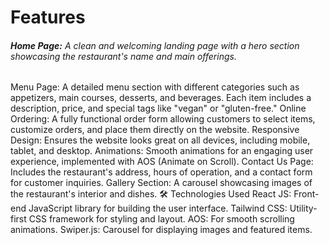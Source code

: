 <h1> Features</h1>
<h6><b>Home Page:</b> A clean and welcoming landing page with a hero section showcasing the restaurant's name and main offerings.</h6>
Menu Page: A detailed menu section with different categories such as appetizers, main courses, desserts, and beverages. Each item includes a description, price, and special tags like "vegan" or "gluten-free."
Online Ordering: A fully functional order form allowing customers to select items, customize orders, and place them directly on the website.
Responsive Design: Ensures the website looks great on all devices, including mobile, tablet, and desktop.
Animations: Smooth animations for an engaging user experience, implemented with AOS (Animate on Scroll).
Contact Us Page: Includes the restaurant's address, hours of operation, and a contact form for customer inquiries.
Gallery Section: A carousel showcasing images of the restaurant's interior and dishes.
🛠️ Technologies Used
React JS: Front-end JavaScript library for building the user interface.
Tailwind CSS: Utility-first CSS framework for styling and layout.
AOS: For smooth scrolling animations.
Swiper.js: Carousel for displaying images and featured items.
